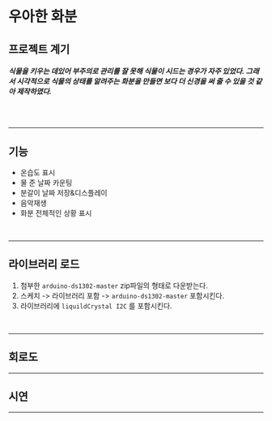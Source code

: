# 우아한 화분

## 프로젝트 계기

<h5> 식물을 키우는 데있어 부주의로 관리를 잘 못해 식물이 시드는 경우가 자주 있었다. 그래서 시각적으로 식물의 상태를 알려주는 화분을 만들면 보다 더 신경을 써 줄 수 있을 것 같아 제작하였다.

<br><br>

---
## 기능

* 온습도 표시
* 물 준 날짜 카운팅
* 분갈이 날짜 저장&디스플레이
* 음악재생
* 화분 전체적인 상황 표시

<br>

---

## 라이브러리 로드
1. 첨부한 `arduino-ds1302-master` zip파일의 형태로 다운받는다.
2. 스케치 -> 라이브러리 포함 -> `arduino-ds1302-master` 포함시킨다.
3. 라이브러리에 `liquildCrystal I2C` 를 포함시킨다.

<br>

---

## 회로도
---

## 시연
---

